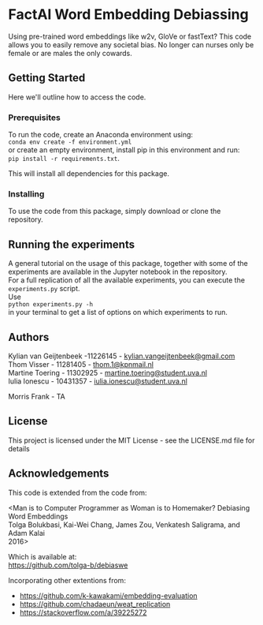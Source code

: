 # FactAI Word Embedding Debiassing

Using pre-trained word embeddings like w2v, GloVe or fastText? This code allows you to easily remove any societal bias.
No longer can nurses only be female or are males the only cowards.

## Getting Started

Here we'll outline how to access the code.

### Prerequisites

To run the code, create an Anaconda environment using:\
`conda env create -f environment.yml`\
or create an empty environment, install pip in this environment and run:\
`pip install -r requirements.txt`.

This will install all dependencies for this package.

### Installing

To use the code from this package, simply download or clone the repository.

## Running the experiments

A general tutorial on the usage of this package, together with some of the experiments are available in the Jupyter notebook in the repository.\
For a full replication of all the available experiments, you can execute the `experiments.py` script.\
Use\
`python experiments.py -h`\
in your terminal to get a list of options on which experiments to run.

## Authors

Kylian van Geijtenbeek -11226145 - kylian.vangeijtenbeek@gmail.com \
Thom Visser - 11281405 - thom.1@kpnmail.nl \
Martine Toering - 11302925 - martine.toering@student.uva.nl \
Iulia Ionescu - 10431357 - iulia.ionescu@student.uva.nl

Morris Frank - TA

## License

This project is licensed under the MIT License - see the LICENSE.md file for details

## Acknowledgements

This code is extended from the code from:

<Man is to Computer Programmer as Woman is to Homemaker? Debiasing Word Embeddings \
Tolga Bolukbasi, Kai-Wei Chang, James Zou, Venkatesh Saligrama, and Adam Kalai \
2016>

Which is available at: \
https://github.com/tolga-b/debiaswe

Incorporating other extentions from:

- https://github.com/k-kawakami/embedding-evaluation
- https://github.com/chadaeun/weat_replication
- https://stackoverflow.com/a/39225272
